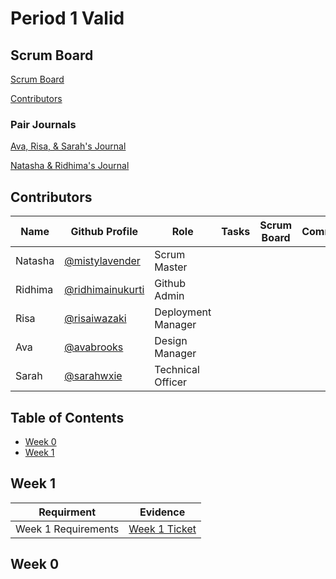 # Period 1 Valid  

## Scrum Board
[Scrum Board](https://github.com/ridhimainukurti/valid/projects/1)

[Contributors](https://github.com/ridhimainukurti/valid/graphs/contributors)

### Pair Journals

[Ava, Risa, & Sarah's Journal]()

[Natasha & Ridhima's Journal](https://docs.google.com/document/d/14XjNanKRCJLlYLtn_Kr3sNewlQnIewDAhDZlCxQXr7s/edit?usp=sharing)

## Contributors 
| Name | Github Profile | Role | Tasks | Scrum Board | Commits |
|  --- |  ---           | --- | ---   | ---         | ---     |
| Natasha | [@mistylavender](https://github.com/mistylavender) | Scrum Master | 
| Ridhima | [@ridhimainukurti](https://github.com/ridhimainukurti)  | Github Admin |
| Risa | [@risaiwazaki](https://github.com/risaiwazaki) | Deployment Manager |
| Ava | [@avabrooks](https://github.com/avabrooks)  | Design Manager | 
| Sarah | [@sarahwxie](https://github.com/sarahwxie)  | Technical Officer|

## Table of Contents
  - [Week 0](https://github.com/ridhimainukurti/valid#week-0)
  - [Week 1](https://github.com/ridhimainukurti/valid#week-1)
  
## Week 1
| Requirment | Evidence |
| ---        | ---      |
| Week 1 Requirements| [Week 1 Ticket](https://github.com/ridhimainukurti/p1-Valid/projects/1#card-73931852) |
## Week 0
